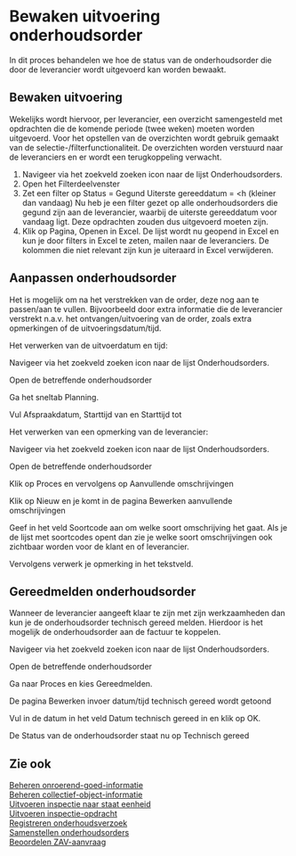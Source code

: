 # Bewaken uitvoering onderhoudsorder

In dit proces behandelen we hoe de status van de onderhoudsorder die door de leverancier wordt uitgevoerd kan worden bewaakt. 

## Bewaken uitvoering 

Wekelijks wordt hiervoor, per leverancier, een overzicht samengesteld met opdrachten die de komende periode (twee weken) moeten worden uitgevoerd. Voor het opstellen van de overzichten wordt gebruik gemaakt van de selectie-/filterfunctionaliteit. De overzichten worden verstuurd naar de leveranciers en er wordt een terugkoppeling verwacht. 

1. Navigeer via het zoekveld zoeken icon naar de lijst Onderhoudsorders. 
2. Open het Filterdeelvenster 
3. Zet een filter op Status  = Gegund 
Uiterste gereeddatum = <h (kleiner dan vandaag) 
Nu heb je een filter gezet op alle onderhoudsorders die gegund zijn aan de leverancier, waarbij de uiterste gereeddatum voor vandaag ligt. Deze opdrachten zouden dus uitgevoerd moeten zijn.
4. Klik op Pagina, Openen in Excel. De lijst wordt nu geopend in Excel en kun je door filters in Excel te zeten, mailen naar de leveranciers. 
De kolommen die niet relevant zijn kun je uiteraard in Excel verwijderen. 

 

## Aanpassen onderhoudsorder

Het is mogelijk om na het verstrekken van de order, deze nog aan te passen/aan te vullen. Bijvoorbeeld door extra informatie die de leverancier verstrekt n.a.v. het ontvangen/uitvoering van de order, zoals extra opmerkingen of de uitvoeringsdatum/tijd. 

Het verwerken van de uitvoerdatum en tijd: 

Navigeer via het zoekveld zoeken icon naar de lijst Onderhoudsorders. 

Open de betreffende onderhoudsorder 

Ga het sneltab Planning. 

Vul Afspraakdatum, Starttijd van en Starttijd tot  

Het verwerken van een opmerking van de leverancier: 

Navigeer via het zoekveld zoeken icon naar de lijst Onderhoudsorders. 

Open de betreffende onderhoudsorder 

Klik op Proces en vervolgens op Aanvullende omschrijvingen 

Klik op Nieuw en je komt in de pagina Bewerken aanvullende omschrijvingen 

Geef in het veld Soortcode aan om welke soort omschrijving het gaat. Als je de lijst met soortcodes opent dan zie je welke soort omschrijvingen ook zichtbaar worden voor de klant en of leverancier. 

Vervolgens verwerk je opmerking in het tekstveld. 

 
## Gereedmelden onderhoudsorder

Wanneer de leverancier aangeeft klaar te zijn met zijn werkzaamheden dan kun je de onderhoudsorder technisch gereed melden. Hierdoor is het mogelijk de onderhoudsorder aan de factuur te koppelen. 

Navigeer via het zoekveld zoeken icon naar de lijst Onderhoudsorders. 

Open de betreffende onderhoudsorder 

Ga naar Proces en kies Gereedmelden. 

De pagina Bewerken invoer datum/tijd technisch gereed wordt getoond 

Vul in de datum in het veld Datum technisch gereed in en klik op OK. 

De Status van de onderhoudsorder staat nu op Technisch gereed 

 

## Zie ook

[Beheren onroerend-goed-informatie](../beheren-onroerend-goed-informatie/)  
[Beheren collectief-object-informatie](../beheren-collectief-object-informatie/)  
[Uitvoeren inspectie naar staat eenheid](../uitvoeren-inspectie-naar-staat-eenheid/)  
[Uitvoeren inspectie-opdracht](../uitvoeren-inspectie-opdracht/)  
[Registreren onderhoudsverzoek](../registreren-onderhoudsverzoek/)  
[Samenstellen onderhoudsorders](../samenstellen-onderhoudsorders/)  
[Beoordelen ZAV-aanvraag](../beoordelen-zav-aanvraag/)  
